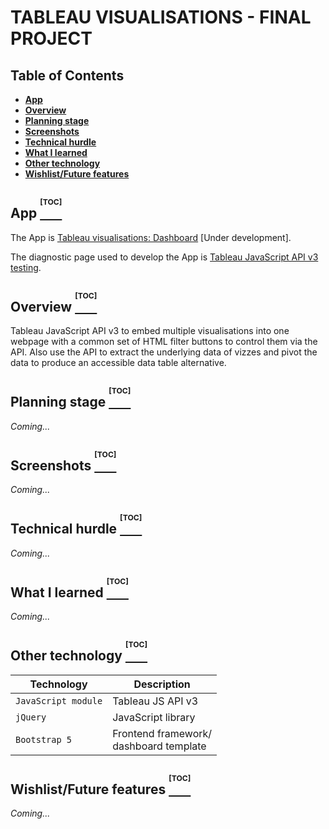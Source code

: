 # TABLEAU VISUALISATIONS - FINAL PROJECT

## Table of Contents

- **[App](#app-toc)**
- **[Overview](#overview-toc)**
- **[Planning stage](#planning-stage-toc)**
- **[Screenshots](#screenshots-toc)**
- **[Technical hurdle](#technical-hurdle-toc)**
- **[What I learned](#something-learned-toc)**
- **[Other technology](#other-technology-toc)**
- **[Wishlist/Future features](#wishlist-toc)**
  

## App [<sup><sup><sup>[TOC]</sup></sup></sup>](#table-of-contents)

The App is [Tableau visualisations: Dashboard](https://infoshape.github.io/jsd-final-project/) [Under development].

The diagnostic page used to develop the App is [Tableau JavaScript API v3 testing](https://infoshape.github.io/jsd-final-project/diags.html).

## Overview [<sup><sup><sup>[TOC]</sup></sup></sup>](#table-of-contents)

Tableau JavaScript API v3 to embed multiple visualisations into one webpage with a common set of HTML filter buttons to control them via the API.  Also use the API to extract the underlying data of vizzes and pivot the data to produce an accessible data table alternative. 

## Planning stage [<sup><sup><sup>[TOC]</sup></sup></sup>](#table-of-contents)

*Coming...*

## Screenshots [<sup><sup><sup>[TOC]</sup></sup></sup>](#table-of-contents)

*Coming...*

## Technical hurdle [<sup><sup><sup>[TOC]</sup></sup></sup>](#table-of-contents)

*Coming...*

## What I learned [<sup><sup><sup>[TOC]</sup></sup></sup>](#table-of-contents)

*Coming...*

## Other technology [<sup><sup><sup>[TOC]</sup></sup></sup>](#table-of-contents)

| Technology                    | Description                                              |
| -------------------------- | -------------------------------------------------------- |
| `JavaScript module`                      | Tableau JS API v3                           |
| `jQuery`        | JavaScript library                                           |
| `Bootstrap 5`                       | Frontend framework/ <br />dashboard template                               |


## Wishlist/Future features [<sup><sup><sup>[TOC]</sup></sup></sup>](#table-of-contents)

*Coming...*

<style>
sup {
  top: -0.25em !important;
}
</style>
